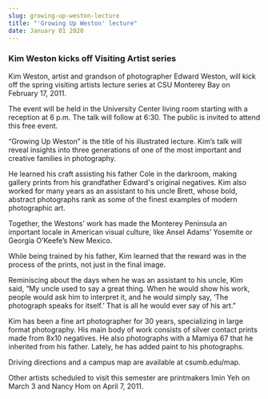 ```yaml
---
slug: growing-up-weston-lecture
title: "'Growing Up Weston' lecture"
date: January 01 2020
---
```


 
<h3>Kim Weston kicks off Visiting Artist series</h3>
<p>
  Kim Weston, artist and grandson of photographer Edward Weston, will kick off
  the spring visiting artists lecture series at CSU Monterey Bay on February 17,
  2011.
</p>
<p>
  The event will be held in the University Center living room starting with a
  reception at 6 p.m. The talk will follow at 6:30. The public is invited to
  attend this free event.
</p>
<p>
  “Growing Up Weston” is the title of his illustrated lecture. Kim’s talk will
  reveal insights into three generations of one of the most important and
  creative families in photography.
</p>
<p>
  He learned his craft assisting his father Cole in the darkroom, making gallery
  prints from his grandfather Edward's original negatives. Kim also worked for
  many years as an assistant to his uncle Brett, whose bold, abstract
  photographs rank as some of the finest examples of modern photographic art.
</p>
<p>
  Together, the Westons’ work has made the Monterey Peninsula an important
  locale in American visual culture, like Ansel Adams’ Yosemite or Georgia
  O’Keefe’s New Mexico.
</p>
<p>
  While being trained by his father, Kim learned that the reward was in the
  process of the prints, not just in the final image.
</p>
<p>
  Reminiscing about the days when he was an assistant to his uncle, Kim said,
  “My uncle used to say a great thing. When he would show his work, people would
  ask him to interpret it, and he would simply say, ‘The photograph speaks for
  itself.’ That is all he would ever say of his art.”
</p>
<p>
  Kim has been a fine art photographer for 30 years, specializing in large
  format photography. His main body of work consists of silver contact prints
  made from 8x10 negatives. He also photographs with a Mamiya 67 that he
  inherited from his father. Lately, he has added paint to his photographs.
</p>
<p>Driving directions and a campus map are available at csumb.edu/map.</p>
<p>
  Other artists scheduled to visit this semester are printmakers Imin Yeh on
  March 3 and Nancy Hom on April 7, 2011.
</p>
 
